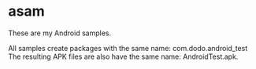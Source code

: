 # asam
These are my Android samples. 

All samples create packages with the same name: com.dodo.android_test
The resulting APK files are also have the same name: AndroidTest.apk.


